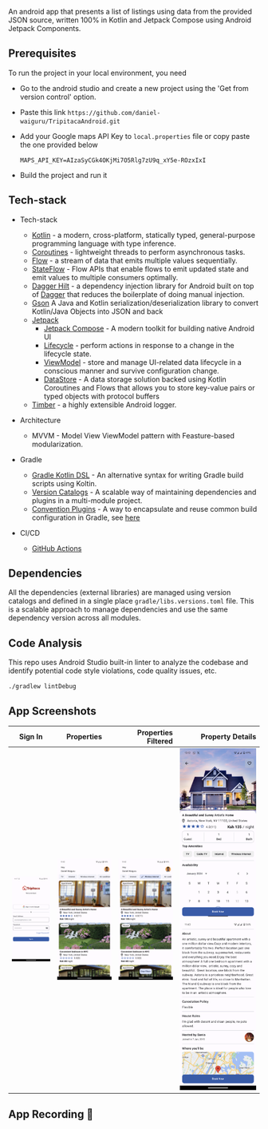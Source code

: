 An android app that presents a list of listings using data from the provided JSON source, written 100% in Kotlin and Jetpack Compose using Android Jetpack Components.
## Prerequisites
To run the project in your local environment, you need
* Go to the android studio and create a new project using the 'Get from version control' option.
* Paste this link `https://github.com/daniel-waiguru/TripitacaAndroid.git`
* Add your Google maps API Key to `local.properties` file or copy paste the one provided below

  ```
  MAPS_API_KEY=AIzaSyCGk4OKjMi7O5Rlg7zU9q_xY5e-ROzxIxI
  ```
* Build the project and run it

## Tech-stack
* Tech-stack
    * [Kotlin](https://kotlinlang.org/) - a modern, cross-platform, statically typed, general-purpose programming language with type inference.
    * [Coroutines](https://kotlinlang.org/docs/reference/coroutines-overview.html) - lightweight threads to perform asynchronous tasks.
    * [Flow](https://kotlinlang.org/docs/reference/coroutines/flow.html) - a stream of data that emits multiple values sequentially.
    * [StateFlow](https://developer.android.com/kotlin/flow/stateflow-and-sharedflow#:~:text=StateFlow%20is%20a%20state%2Dholder,property%20of%20the%20MutableStateFlow%20class.) - Flow APIs that enable flows to emit updated state and emit values to multiple consumers optimally.
    * [Dagger Hilt](https://dagger.dev/hilt/) - a dependency injection library for Android built on top of [Dagger](https://dagger.dev/) that reduces the boilerplate of doing manual injection.
    * [Gson](https://github.com/google/gson) A Java and Kotlin serialization/deserialization library to convert Kotlin/Java Objects into JSON and back
    * [Jetpack](https://developer.android.com/jetpack)
        * [Jetpack Compose](https://developer.android.com/jetpack/compose) - A modern toolkit for building native Android UI
        * [Lifecycle](https://developer.android.com/topic/libraries/architecture/lifecycle) - perform actions in response to a change in the lifecycle state.
        * [ViewModel](https://developer.android.com/topic/libraries/architecture/viewmodel) - store and manage UI-related data lifecycle in a conscious manner and survive configuration change.
        * [DataStore](https://developer.android.com/topic/libraries/architecture/datastore) - A data storage solution backed using Kotlin Coroutines and Flows that allows you to store key-value pairs or typed objects with protocol buffers
    * [Timber](https://github.com/JakeWharton/timber) - a highly extensible Android logger.

* Architecture
    * MVVM - Model View ViewModel pattern with Feasture-based modularization.
* Gradle
    * [Gradle Kotlin DSL](https://docs.gradle.org/current/userguide/kotlin_dsl.html) - An alternative syntax for writing Gradle build scripts using Koltin.
    * [Version Catalogs](https://developer.android.com/build/migrate-to-catalogs) - A scalable way of maintaining dependencies and plugins in a multi-module project.
    * [Convention Plugins](https://docs.gradle.org/current/samples/sample_convention_plugins.html) - A way to encapsulate and reuse common build configuration in Gradle, see [here](https://github.com/daniel-waiguru/TripitacaAndroid/tree/main/build-logic/convention/src/main/java)
* CI/CD
    * [GitHub Actions](https://github.com/features/actions)
 
## Dependencies

All the dependencies (external libraries) are managed using version catalogs and defined in a single place `gradle/libs.versions.toml` file. This is a scalable approach to manage dependencies and use the same dependency version across all modules.

## Code Analysis
This repo uses Android Studio built-in linter to analyze the codebase and identify potential code style violations, code quality issues, etc.

```shell script
./gradlew lintDebug
```

## App Screenshots
| Sign In               | Properties            | Properties Filtered  | Property Details |
| -------------         |:--------------------: | -------------------: | -----------------:|
| <img src="/docs/sign_in.png" width="260"/>     | <img src="/docs/properties.png" width="260"/>      | <img src="/docs/properties_filtered.png" width="260"/> | <img src="/docs/property_info1.png" width="260"/> <img src="/docs/property_info2.png" width="260"/>          |

## App Recording 🎥
